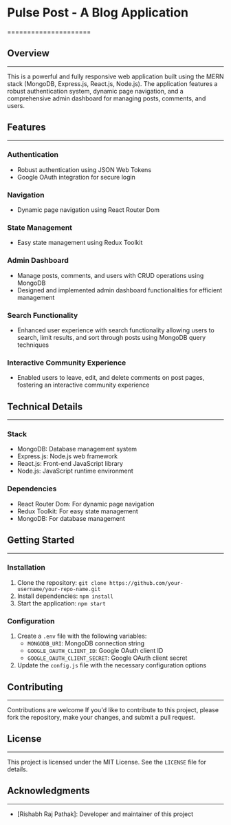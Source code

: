 # Pulse Post - A Blog Application
=====================

## Overview
-----------

This is a powerful and fully responsive web application built using the MERN stack (MongoDB, Express.js, React.js, Node.js). The application features a robust authentication system, dynamic page navigation, and a comprehensive admin dashboard for managing posts, comments, and users.

## Features
------------

### Authentication

* Robust authentication using JSON Web Tokens
* Google OAuth integration for secure login

### Navigation

* Dynamic page navigation using React Router Dom

### State Management

* Easy state management using Redux Toolkit

### Admin Dashboard

* Manage posts, comments, and users with CRUD operations using MongoDB
* Designed and implemented admin dashboard functionalities for efficient management

### Search Functionality

* Enhanced user experience with search functionality allowing users to search, limit results, and sort through posts using MongoDB query techniques

### Interactive Community Experience

* Enabled users to leave, edit, and delete comments on post pages, fostering an interactive community experience

## Technical Details
--------------------

### Stack

* MongoDB: Database management system
* Express.js: Node.js web framework
* React.js: Front-end JavaScript library
* Node.js: JavaScript runtime environment

### Dependencies

* React Router Dom: For dynamic page navigation
* Redux Toolkit: For easy state management
* MongoDB: For database management

## Getting Started
---------------

### Installation

1. Clone the repository: `git clone https://github.com/your-username/your-repo-name.git`
2. Install dependencies: `npm install`
3. Start the application: `npm start`

### Configuration

1. Create a `.env` file with the following variables:
	* `MONGODB_URI`: MongoDB connection string
	* `GOOGLE_OAUTH_CLIENT_ID`: Google OAuth client ID
	* `GOOGLE_OAUTH_CLIENT_SECRET`: Google OAuth client secret
2. Update the `config.js` file with the necessary configuration options

## Contributing
------------

Contributions are welcome If you'd like to contribute to this project, please fork the repository, make your changes, and submit a pull request.

## License
---------

This project is licensed under the MIT License. See the `LICENSE` file for details.

## Acknowledgments
---------------

* [Rishabh Raj Pathak]: Developer and maintainer of this project

